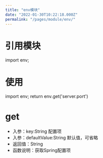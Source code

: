 ```yaml
---
title: "env模块"
date: "2022-01-30T10:22:18.000Z"
permalink: "/pages/module/env/"
---
```

# 引用模块

import env;



# 使用

import env; 
return env.get('server.port')



# get

 * 入参：key:String 配置项
 * 入参：defaultValue:String 默认值，可省略
 * 返回值：String
 * 函数说明：获取Spring配置项